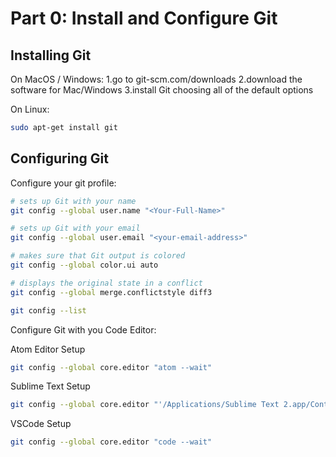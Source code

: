 # Part 0: Install and Configure Git

## Installing Git

On MacOS / Windows:
1.go to git-scm.com/downloads
2.download the software for Mac/Windows
3.install Git choosing all of the default options

On Linux:
```bash
sudo apt-get install git
```

## Configuring Git

Configure your git profile:

```bash
# sets up Git with your name
git config --global user.name "<Your-Full-Name>"
```

```bash
# sets up Git with your email
git config --global user.email "<your-email-address>"
```

```bash
# makes sure that Git output is colored
git config --global color.ui auto
```

```bash
# displays the original state in a conflict
git config --global merge.conflictstyle diff3
```

```bash
git config --list
```

Configure Git with you Code Editor:

Atom Editor Setup

```bash
git config --global core.editor "atom --wait"
```

Sublime Text Setup

```bash
git config --global core.editor "'/Applications/Sublime Text 2.app/Contents/SharedSupport/bin/subl' -n -w"
```

VSCode Setup

```bash
git config --global core.editor "code --wait"
```
